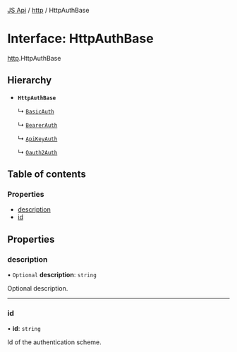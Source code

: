 [JS Api](../index.md) / [http](../modules/http.md) / HttpAuthBase

# Interface: HttpAuthBase

[http](../modules/http.md).HttpAuthBase

## Hierarchy

- **`HttpAuthBase`**

  ↳ [`BasicAuth`](http.BasicAuth.md)

  ↳ [`BearerAuth`](http.BearerAuth.md)

  ↳ [`ApiKeyAuth`](http.ApiKeyAuth.md)

  ↳ [`Oauth2Auth`](http.Oauth2Auth.md)

## Table of contents

### Properties

- [description](http.HttpAuthBase.md#description)
- [id](http.HttpAuthBase.md#id)

## Properties

### description

• `Optional` **description**: `string`

Optional description.

___

### id

• **id**: `string`

Id of the authentication scheme.

